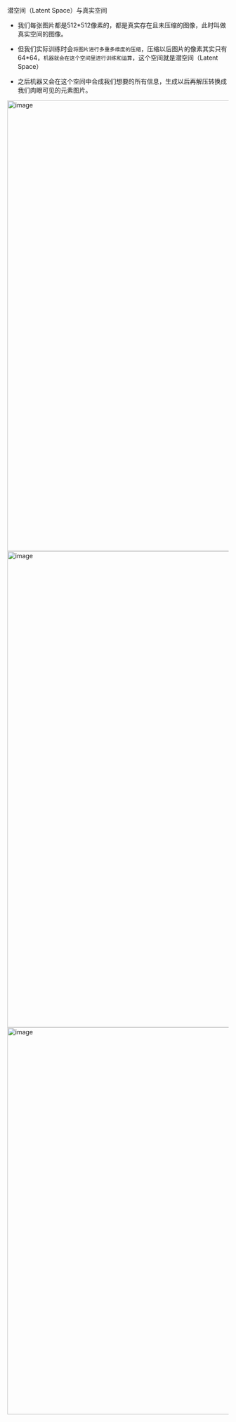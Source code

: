 
潜空间（Latent Space）与真实空间

- 我们每张图片都是512*512像素的，都是真实存在且未压缩的图像，此时叫做真实空间的图像。

- 但我们实际训练时会`将图片进行多重多维度的压缩`，压缩以后图片的像素其实只有 64*64，`机器就会在这个空间里进行训练和运算`，这个空间就是潜空间（Latent Space）

- 之后机器又会在这个空间中合成我们想要的所有信息，生成以后再解压转换成我们肉眼可见的元素图片。


<img width="1027" alt="image" src="https://github.com/user-attachments/assets/422fb53e-3680-4df1-8ad7-cd1fcd21aadc">


<img width="1085" alt="image" src="https://github.com/user-attachments/assets/5e6612d2-c215-4832-a124-47bde6657d38">


<img width="882" alt="image" src="https://github.com/user-attachments/assets/95138086-d948-456e-9f19-409fc7d8db78">

